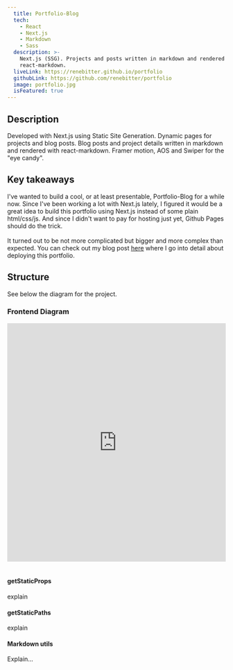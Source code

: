 ```yaml
---
  title: Portfolio-Blog
  tech:
    - React
    - Next.js
    - Markdown
    - Sass
  description: >-
    Next.js (SSG). Projects and posts written in markdown and rendered with
    react-markdown.
  liveLink: https://renebitter.github.io/portfolio
  githubLink: https://github.com/renebitter/portfolio
  image: portfolio.jpg
  isFeatured: true
---
```


## Description

Developed with Next.js using Static Site Generation. Dynamic pages for
projects and blog posts. Blog posts and project details written in markdown and rendered with
react-markdown. Framer motion, AOS and Swiper for the "eye candy".

## Key takeaways

I've wanted to build a cool, or at least presentable, Portfolio-Blog for a while now. Since I've been working a lot with Next.js lately, I figured it would be a great idea to build this portfolio using Next.js instead of some plain html/css/js. And since I didn't want to pay for hosting just yet, Github Pages should do the trick.
<br />
<br />
It turned out to be not more complicated but bigger and more complex than expected. You can check out my blog post [<ins>here</ins>](/portfolio/posts/static-site-to-github-pages) where I go into detail about deploying this portfolio.

## Structure

See below the diagram for the project.

### Frontend Diagram

<iframe style="border:none" width="100%" height="550" src="https://whimsical.com/embed/AWZSFKT3Fa9k2NRcFMPDH9"></iframe>
<br />
<br />

#### getStaticProps

explain

#### getStaticPaths

explain

#### Markdown utils

Explain...
